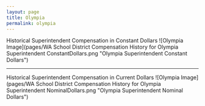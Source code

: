 ```yaml
---
layout: page
title: Olympia
permalink: olympia
---
```



Historical Superintendent Compensation in Constant Dollars
![Olympia Image](pages/WA School District Compensation History for Olympia Superintendent ConstantDollars.png "Olympia Superintendent Constant Dollars")

___

Historical Superintendent Compensation in Current Dollars
![Olympia Image](pages/WA School District Compensation History for Olympia Superintendent NominalDollars.png "Olympia Superintendent Nominal Dollars")